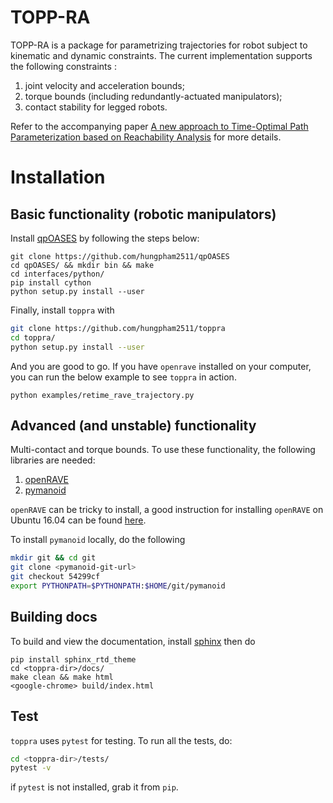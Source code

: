 # TOPP-RA

TOPP-RA is a package for parametrizing trajectories for robot subject
to kinematic and dynamic constraints.  The current implementation
supports the following constraints :

1. joint velocity and acceleration bounds;
2. torque bounds (including redundantly-actuated manipulators);
3. contact stability for legged robots.

Refer to the accompanying paper [A new approach to Time-Optimal Path
Parameterization based on Reachability
Analysis](https://arxiv.org/abs/1707.07239) for more details.


# Installation
## Basic functionality (robotic manipulators)


Install
[qpOASES](https://projects.coin-or.org/qpOASES/wiki/QpoasesInstallation) by
following the steps below:
``` shell
git clone https://github.com/hungpham2511/qpOASES
cd qpOASES/ && mkdir bin && make
cd interfaces/python/
pip install cython
python setup.py install --user
```

Finally, install `toppra` with
``` sh
git clone https://github.com/hungpham2511/toppra
cd toppra/
python setup.py install --user
```
And you are good to go. If you have `openrave` installed on your computer, you can
run the below example to see `toppra` in action.

``` shell
python examples/retime_rave_trajectory.py
```

## Advanced (and unstable) functionality 

Multi-contact and torque bounds.  To use these functionality, the
following libraries are needed:

1. [openRAVE](https://github.com/rdiankov/openrave)
2. [pymanoid](https://github.com/stephane-caron/pymanoid)

`openRAVE` can be tricky to install, a good instruction for installing
`openRAVE` on Ubuntu 16.04 can be
found
[here](https://scaron.info/teaching/installing-openrave-on-ubuntu-16.04.html).

To install `pymanoid` locally, do the following
``` sh
mkdir git && cd git
git clone <pymanoid-git-url>
git checkout 54299cf
export PYTHONPATH=$PYTHONPATH:$HOME/git/pymanoid
```

## Building docs
To build and view the documentation, install
[sphinx](http://www.sphinx-doc.org/en/stable/index.html) then do
``` shell
pip install sphinx_rtd_theme
cd <toppra-dir>/docs/
make clean && make html
<google-chrome> build/index.html
```

## Test
`toppra` uses `pytest` for testing. To run all the tests, do:
``` sh
cd <toppra-dir>/tests/
pytest -v
```
if `pytest` is not installed, grab it from `pip`.

